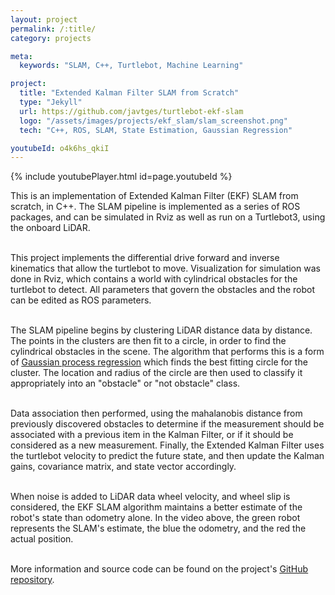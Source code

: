 ```yaml
---
layout: project
permalink: /:title/
category: projects

meta:
  keywords: "SLAM, C++, Turtlebot, Machine Learning"

project:
  title: "Extended Kalman Filter SLAM from Scratch"
  type: "Jekyll"
  url: https://github.com/javtges/turtlebot-ekf-slam
  logo: "/assets/images/projects/ekf_slam/slam_screenshot.png"
  tech: "C++, ROS, SLAM, State Estimation, Gaussian Regression"

youtubeId: o4k6hs_qkiI
---
```


{% include youtubePlayer.html id=page.youtubeId %}

This is an implementation of Extended Kalman Filter (EKF) SLAM from scratch, in C++. The SLAM pipeline is implemented as a series of ROS packages, and can be simulated in Rviz as well as run on a Turtlebot3, using the onboard LiDAR. <br><br>

This project implements the differential drive forward and inverse kinematics that allow the turtlebot to move. Visualization for simulation was done in Rviz, which contains a world with cylindrical obstacles for the turtlebot to detect. All parameters that govern the obstacles and the robot can be edited as ROS parameters. <br><br>

The SLAM pipeline begins by clustering LiDAR distance data by distance. The points in the clusters are then fit to a circle, in order to find the cylindrical obstacles in the scene. The algorithm that performs this is a form of <a href="https://projecteuclid.org/journals/electronic-journal-of-statistics/volume-3/issue-none/Error-analysis-for-circle-fitting-algorithms/10.1214/09-EJS419.full" target="_blank"><u>Gaussian process regression</u></a> which finds the best fitting circle for the cluster. The location and radius of the circle are then used to classify it appropriately into an "obstacle" or "not obstacle" class. <br><br>

Data association then performed, using the mahalanobis distance from previously discovered obstacles to determine if the measurement should be associated with a previous item in the Kalman Filter, or if it should be considered as a new measurement. Finally, the Extended Kalman Filter uses the turtlebot velocity to predict the future state, and then update the Kalman gains, covariance matrix, and state vector accordingly. <br><br>

When noise is added to LiDAR data wheel velocity, and wheel slip is considered, the EKF SLAM algorithm maintains a better estimate of the robot's state than odometry alone. In the video above, the green robot represents the SLAM's estimate, the blue the odometry, and the red the actual position.<br><br>

More information and source code can be found on the project's <a href="https://github.com/javtges/turtlebot-ekf-slam" target="_blank"><u>GitHub repository</u></a>.

<br><br>

